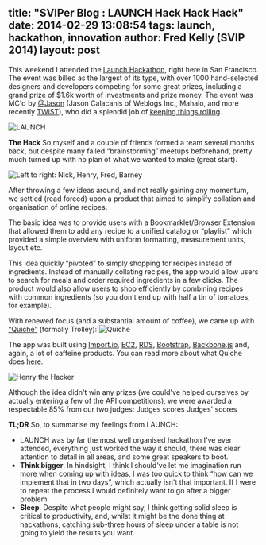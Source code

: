 ﻿title: "SVIPer Blog : LAUNCH Hack Hack Hack"
date: 2014-02-29 13:08:54
tags: launch, hackathon, innovation
author: Fred Kelly (SVIP 2014)
layout: post
---

This weekend I attended the [Launch Hackathon](http://hackathon.launch.co/), right here in San Francisco. The event was billed as the largest of its type, with over 1000 hand-selected designers and developers competing for some great prizes, including a grand prize of $1.6k worth of investments and prize money. The event was MC'd by [@Jason](http://twitter.com/jason) (Jason Calacanis of Weblogs Inc., Mahalo, and more recently [TWiST](http://thisweekin.com/)), who did a splendid job of [keeping things rolling](https://twitter.com/Jason/status/399365305706618880).

<!-- more -->

![LAUNCH](/img/launch1.jpg)

**The Hack**
So myself and a couple of friends formed a team several months back, but despite many failed “brainstorming” meetups beforehand, pretty much turned up with no plan of what we wanted to make (great start).

![Left to right: Nick, Henry, Fred, Barney](/img/launch2.jpg)

After throwing a few ideas around, and not really gaining any momentum, we settled (read forced) upon a product that aimed to simplify collation and organisation of online recipes.

The basic idea was to provide users with a Bookmarklet/Browser Extension that allowed them to add any recipe to a unified catalog or “playlist” which provided a simple overview with uniform formatting, measurement units, layout etc.

This idea quickly “pivoted” to simply shopping for recipes instead of ingredients. Instead of manually collating recipes, the app would allow users to search for meals and order required ingredients in a few clicks. The product would also allow users to shop efficiently by combining recipes with common ingredients (so you don't end up with half a tin of tomatoes, for example).

With renewed focus (and a substantial amount of coffee), we came up with [“Quiche”](http://hackathon.launch.co/project/launch-hackathon-2013-svips-project) (formally Trolley):
![Quiche](/img/launch3.jpg)

The app was built using [Import.io](http://import.io/), [EC2](http://aws.amazon.com/ec2/), [RDS](http://aws.amazon.com/rds/), [Bootstrap](http://getbootstrap.com/), [Backbone.js](http://backbonejs.org/) and, again, a lot of caffeine products.
You can read more about what Quiche does [here](http://hackathon.launch.co/project/launch-hackathon-2013-svips-project).

![Henry the Hacker](/img/launch4.jpg)

Although the idea didn't win any prizes (we could've helped ourselves by actually entering a few of the API competitions), we were awarded a respectable 85% from our two judges:
Judges scores
Judges' scores

**TL;DR**
So, to summarise my feelings from LAUNCH:
- LAUNCH was by far the most well organised hackathon I've ever attended, everything just worked the way it should, there was clear attention to detail in all areas, and some great speakers to boot.
- **Think bigger**. In hindsight, I think I should've let me imagination run more when coming up with ideas, I was too quick to think “how can we implement that in two days”, which actually isn't that important. If I were to repeat the process I would definitely want to go after a bigger problem.
- **Sleep**. Despite what people might say, I think getting solid sleep is critical to productivity, and, whilst it might be the done thing at hackathons, catching sub-three hours of sleep under a table is not going to yield the results you want.